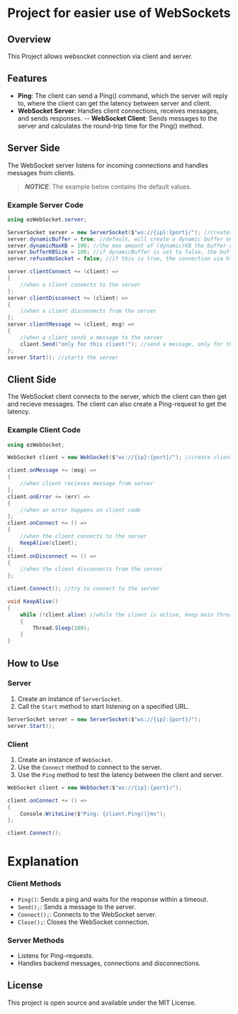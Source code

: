 # Project for easier use of WebSockets

## Overview

This Project allows websocket connection via client and server.

## Features
- **Ping**: The client can send a Ping() command, which the server will reply to, where the client can get the latency between server and client.
- **WebSocket Server**: Handles client connections, receives messages, and sends responses.
-- **WebSocket Client**: Sends messages to the server and calculates the round-trip time for the Ping() method.

## Server Side

The WebSocket server listens for incoming connections and handles messages from clients.
> ***NOTICE***: The example below contains the default values.
### Example Server Code
```csharp
using ezWebSocket.server;

ServerSocket server = new ServerSocket($"ws://{ip}:{port}/"); //creates the server with ServerSocket.
server.dynamicBuffer = true; //default, will create a dynamic buffer on how big the messages can be.
server.dynamicMaxKB = 100; //the max amount of (dynamic)KB the buffer can have (variable).
server.bufferKBSize = 100; //if dynamicBuffer is set to false, the buffer will always be this big.
server.refuseNoSocket = false; //if this is true, the connection via http will display a 400 HTTP error.

server.clientConnect += (client) =>
{
    //when a client connects to the server
};
server.clientDisconnect += (client) =>
{
    //when a client disconnects from the server
};
server.clientMessage += (client, msg) =>
{
    //when a client sends a message to the server
    client.Send("only for this client!"); //send a message, only for the client that sent the message
};
server.Start(); //starts the server
```

## Client Side
The WebSocket client connects to the server, which the client can then get and recieve messages. The client can also create a Ping-request to get the latency.
### Example Client Code
```csharp
using ezWebSocket;

WebSocket client = new WebSocket($"ws://{ip}:{port}/"); //create client with IP and PORT given

client.onMessage += (msg) =>
{
    //when client recieves message from server
};
client.onError += (err) =>
{
    //when an error happens on client code
};
client.onConnect += () =>
{
    //when the client connects to the server
    KeepAlive(client);
};
client.onDisconnect += () =>
{
    //when the client disconnects from the server
};

client.Connect(); //try to connect to the server

void KeepAlive()
{
    while (!client.alive) //while the client is active, keep main thread alive, so the program doesn't exit
    {
        Thread.Sleep(100);
    }
}
```

## How to Use
### Server
1. Create an instance of `ServerSocket`.
2. Call the `Start` method to start listening on a specified URL.
```csharp
ServerSocket server = new ServerSocket($"ws://{ip}:{port}/");
server.Start();
```
### Client
1. Create an instance of `WebSocket`.
2. Use the `Connect` method to connect to the server.
3. Use the `Ping` method to test the latency between the client and server.
```csharp
WebSocket client = new WebSocket($"ws://{ip}:{port}/");

client.onConnect += () =>
{
    Console.WriteLine($"Ping: {client.Ping()}ms");
};

client.Connect();
```

# Explanation
### Client Methods
- `Ping()`: Sends a ping and waits for the response within a timeout.
- `Send();`: Sends a message to the server.
- `Connect();`: Connects to the WebSocket server.
- `Close();`: Closes the WebSocket connection.

### Server Methods
- Listens for Ping-requests.
- Handles backend messages, connections and disconnections.


## License
This project is open source and available under the MIT License.
